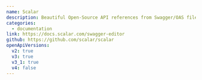 ```yaml
---
name: Scalar
description: Beautiful Open-Source API references from Swagger/OAS files ✨
categories:
  - documentation
link: https://docs.scalar.com/swagger-editor
github: https://github.com/scalar/scalar
openApiVersions:
  v2: true
  v3: true
  v3_1: true
  v4: false
---
```

